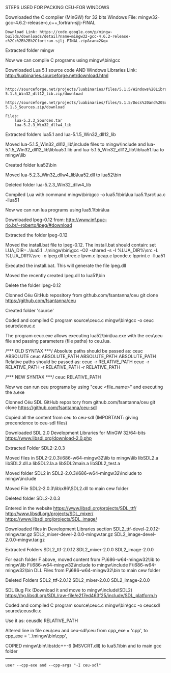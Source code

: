 STEPS USED FOR PACKING CEU-FOR WINDOWS

Downloaded the C compiler (MinGW) for 32 bits Windows
	File: mingw32-gcc-4.6.2-release-c,c++,fortran-sjlj-FINAL

	Download Link: https://code.google.com/p/mingw-builds/downloads/detail?name=mingw32-gcc-4.6.2-release-c%2Cc%2B%2B%2Cfortran-sjlj-FINAL.zip&can=2&q=

Extracted folder mingw

Now we can compile C programs using mingw\bin\gcc

Downloaded Lua 5.1 source code AND Windows Libraries
	Link: http://luabinaries.sourceforge.net/download.html

		http://sourceforge.net/projects/luabinaries/files/5.1.5/Windows%20Libraries/Dynamic/lua-5.1.5_Win32_dll12_lib.zip/download
		http://sourceforge.net/projects/luabinaries/files/5.1.5/Docs%20and%20Sources/lua-5.1.5_Sources.zip/download

	Files:
		lua-5.2.3_Sources.tar
		lua-5.2.3_Win32_dllw4_lib

Extracted folders lua5.1 and lua-5.1.5_Win32_dll12_lib

Moved lua-5.1.5_Win32_dll12_lib\include files to mingw\include and lua-5.1.5_Win32_dll12_lib\liblua5.1.lib and lua-5.1.5_Win32_dll12_lib\liblua51.lua to mingw\lib

Created folder lua52\bin

Moved lua-5.2.3_Win32_dllw4_lib\lua52.dll to lua52\bin

Deleted folder lua-5.2.3_Win32_dllw4_lib

Compiled Lua with command
	mingw\bin\gcc -o lua5.1\bin\lua lua5.1\src\lua.c -llua51

Now we can run lua programs using lua5.1\bin\lua

Downloaded lpeg-0.12 from:
	http://www.inf.puc-rio.br/~roberto/lpeg/#download 

Extracted the folder lpeg-0.12

Moved the install.bat file to lpeg-0.12. The install.bat should contain:
	set LUA_DIR=..\lua5.1
	..\mingw\bin\gcc -O2 -shared -s -I %LUA_DIR%\src -L %LUA_DIR%\src -o lpeg.dll lptree.c lpvm.c lpcap.c lpcode.c lpprint.c -llua51

Executed the install.bat. This will generate the file lpeg.dll

Moved the recently created lpeg.dll to lua51\bin

Delete the folder lpeg-0.12

Clonned Céu GitHub repository from github.com/fsantanna/ceu
	git clone https://github.com/fsantanna/ceu

Created folder 'source'

Coded and compiled C program source\ceuc.c
	mingw\bin\gcc -o ceuc source\ceuc.c

The program ceuc.exe allows executing lua52\bin\lua.exe with the ceu\ceu file and passing parameters (file paths) to ceu.lua.

/*** OLD SYNTAX ***/
	Absolute paths should be passed as:
		ceuc ABSOLUTE
		ceuc ABSOLUTE_PATH ABSOLUTE_PATH ABSOLUTE_PATH
	Relative paths should be passed as:
		ceuc -r RELATIVE_PATH
		ceuc -r RELATIVE_PATH -r RELATIVE_PATH -r RELATIVE_PATH

/*** NEW SYNTAX ***/
	ceuc RELATIVE_PATH

Now we can run ceu programs by using "ceuc <file_name>" and executing the a.exe

Clonned Céu SDL GitHub repository from github.com/fsantanna/ceu
	git clone https://github.com/fsantanna/ceu-sdl

Copied all the content from ceu to ceu-sdl (IMPORTANT: giving precendence to ceu-sdl files)

Downloaded SDL 2.0 Development Libraries for MinGW 32/64-bits
	https://www.libsdl.org/download-2.0.php

Extracted Folder SDL2-2.0.3

Moved files in SDL2-2.0.3\i686-w64-mingw32\lib to mingw\lib
	libSDL2.a
	libSDL2.dll.a
	libSDL2.la.a
	libSDL2main.a
	libSDL2_test.a

Moved folder SDL2 in SDL2-2.0.3\i686-w64-mingw32\include to mingw\include

Moved File SDL2-2.0.3\lib\x86\SDL2.dll to main cew folder

Deleted folder SDL2-2.0.3

Entered in the website
	https://www.libsdl.org/projects/SDL_ttf/
	http://www.libsdl.org/projects/SDL_mixer/
	https://www.libsdl.org/projects/SDL_image/

Downloaded files in Development Libraries section
	SDL2_ttf-devel-2.0.12-mingw.tar.gz 
	SDL2_mixer-devel-2.0.0-mingw.tar.gz
	SDL2_image-devel-2.0.0-mingw.tar.gz

Extracted Folders
	SDL2_ttf-2.0.12
	SDL2_mixer-2.0.0
	SDL2_image-2.0.0

For each folder F above, moved content from
	F\i686-w64-mingw32\lib to mingw\lib
	F\i686-w64-mingw32\include to mingw\include
	F\i686-w64-mingw32\bin DLL Files from F\i686-w64-mingw32\bin to main cew folder

Deleted Folders
	SDL2_ttf-2.0.12
	SDL2_mixer-2.0.0
	SDL2_image-2.0.0

SDL Bug Fix (Download it and move to mingw\include\SDL2)
https://hg.libsdl.org/SDL/raw-file/e217ed463f25/include/SDL_platform.h 

Coded and compiled C program source\ceuc.c
	mingw\bin\gcc -o ceucsdl source\ceusdlc.c

Use it as:
	ceusdlc RELATIVE_PATH

Altered line in file ceu\ceu and ceu-sdl\ceu from
    cpp_exe   = 'cpp',
    to
    cpp_exe   = '..\\mingw\\bin\\cpp',

COPIED mingw\bin\libstdc++-6 (MSVCRT.dll) to lua5.1\bin and to main gcc folder

****
	user --cpp-exe and --cpp-args "-I ceu-sdl"